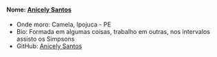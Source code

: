 #### Nome: [Anicely Santos](https://github.com/anicelysantos/)
- Onde moro: Camela, Ipojuca - PE
- Bio: Formada em algumas coisas, trabalho em outras, nos intervalos assisto os Simpsons
- GitHub: [Anicely Santos](https://github.com/anicelysantos/)
